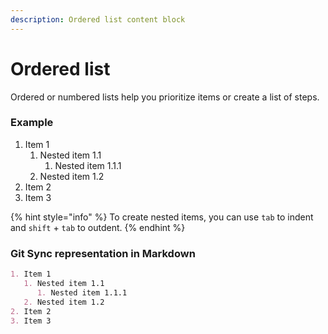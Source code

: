 ```yaml
---
description: Ordered list content block
---
```


# Ordered list

Ordered or numbered lists help you prioritize items or create a list of steps.

### Example

1. Item 1
   1. Nested item 1.1
      1. Nested item 1.1.1
   2. Nested item 1.2
2. Item 2
3. Item 3

{% hint style="info" %}
To create nested items, you can use `tab` to indent and `shift` + `tab` to outdent.
{% endhint %}

### Git Sync representation in Markdown

```markdown
1. Item 1
   1. Nested item 1.1
      1. Nested item 1.1.1
   2. Nested item 1.2
2. Item 2
3. Item 3
```
